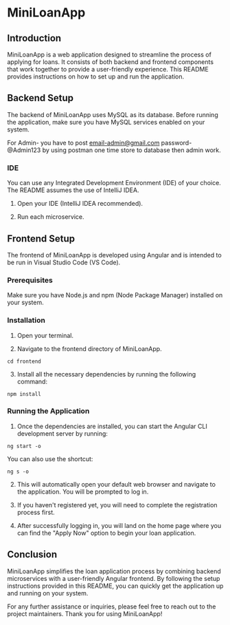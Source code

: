 # MiniLoanApp

## Introduction

MiniLoanApp is a web application designed to streamline the process of applying for loans. It consists of both backend and frontend components that work together to provide a user-friendly experience. This README provides instructions on how to set up and run the application.

## Backend Setup

The backend of MiniLoanApp uses MySQL as its database. Before running the application, make sure you have MySQL services enabled on your system.

For Admin- you have to post email-admin@gmail.com
                            password-@Admin123
                            by using postman one time store to database then admin work.

### IDE
You can use any Integrated Development Environment (IDE) of your choice. The README assumes the use of IntelliJ IDEA.

1. Open your IDE (IntelliJ IDEA recommended).

2. Run each microservice.

## Frontend Setup

The frontend of MiniLoanApp is developed using Angular and is intended to be run in Visual Studio Code (VS Code).

### Prerequisites
Make sure you have Node.js and npm (Node Package Manager) installed on your system.

### Installation

1. Open your terminal.

2. Navigate to the frontend directory of MiniLoanApp.

```shell
cd frontend
```

3. Install all the necessary dependencies by running the following command:

```shell
npm install
```

### Running the Application

1. Once the dependencies are installed, you can start the Angular CLI development server by running:

```shell
ng start -o
```

You can also use the shortcut:

```shell
ng s -o
```

2. This will automatically open your default web browser and navigate to the application. You will be prompted to log in.

3. If you haven't registered yet, you will need to complete the registration process first.

4. After successfully logging in, you will land on the home page where you can find the "Apply Now" option to begin your loan application.

## Conclusion

MiniLoanApp simplifies the loan application process by combining backend microservices with a user-friendly Angular frontend. By following the setup instructions provided in this README, you can quickly get the application up and running on your system.

For any further assistance or inquiries, please feel free to reach out to the project maintainers. Thank you for using MiniLoanApp!